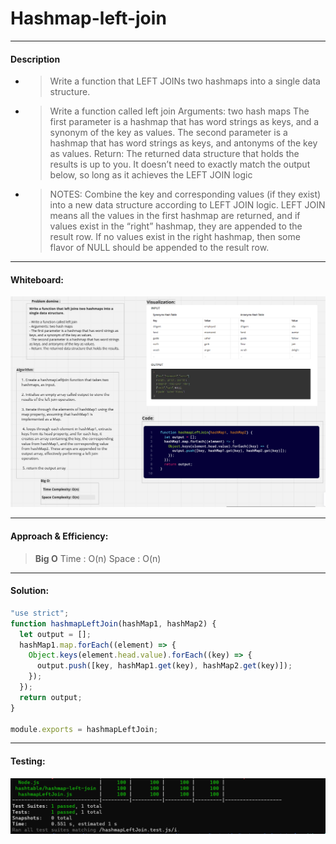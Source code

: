 # Hashmap-left-join

---

#### Description

* >Write a function that LEFT JOINs two hashmaps into a single data structure.

* >Write a function called left join
Arguments: two hash maps
The first parameter is a hashmap that has word strings as keys, and a synonym of the key as values.
The second parameter is a hashmap that has word strings as keys, and antonyms of the key as values.
Return: The returned data structure that holds the results is up to you. It doesn’t need to exactly match the output below, so long as it achieves the LEFT JOIN logic

* >NOTES:
Combine the key and corresponding values (if they exist) into a new data structure according to LEFT JOIN logic.
LEFT JOIN means all the values in the first hashmap are returned, and if values exist in the “right” hashmap, they are appended to the result row.
If no values exist in the right hashmap, then some flavor of NULL should be appended to the result row.

----

####  Whiteboard:

![Whiteboard](image-1.png)

----

#### Approach & Efficiency:

>**Big O**
>Time : O(n)
Space : O(n)

----

#### Solution:

```javascript
"use strict";
function hashmapLeftJoin(hashMap1, hashMap2) {
  let output = [];
  hashMap1.map.forEach((element) => {
    Object.keys(element.head.value).forEach((key) => {
      output.push([key, hashMap1.get(key), hashMap2.get(key)]);
    });
  });
  return output;
}

module.exports = hashmapLeftJoin;

```
---

#### Testing: 

![testing](image.png)